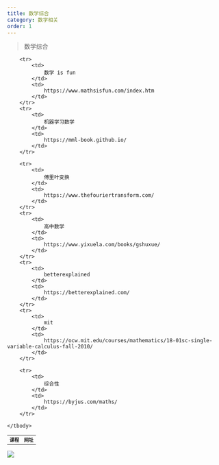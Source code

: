 ```yaml
---
title: 数学综合
category: 数学相关
order: 1
---
```


> 数学综合
<table width="1033" style="font-size: 0.8em;">
	<tbody>
		<tr>
			<td>
				<strong>
					课程
				</strong>
			</td>
			<td>
				<strong>
					网址
				</strong>
			</td>
		</tr>
		
		<tr>
			<td>
				数学 is fun
			</td>
			<td>
				https://www.mathsisfun.com/index.htm
			</td>
		</tr>
		<tr>
			<td>
				机器学习数学
			</td>
			<td>
				https://mml-book.github.io/
			</td>
		</tr>
		
		<tr>
			<td>
				傅里叶变换
			</td>
			<td>
				https://www.thefouriertransform.com/
			</td>
		</tr>
		<tr>
			<td>
				高中数学
			</td>
			<td>
				https://www.yixuela.com/books/gshuxue/
			</td>
		</tr>
		<tr>
			<td>
				betterexplained
			</td>
			<td>
				https://betterexplained.com/
			</td>
		</tr>
		<tr>
			<td>
				mit
			</td>
			<td>
				https://ocw.mit.edu/courses/mathematics/18-01sc-single-variable-calculus-fall-2010/
			</td>
		</tr>
		
		<tr>
			<td>
				综合性
			</td>
			<td>
				https://byjus.com/maths/
			</td>
		</tr>
		
	</tbody>
</table>


![](//placehold.it/800x600)
